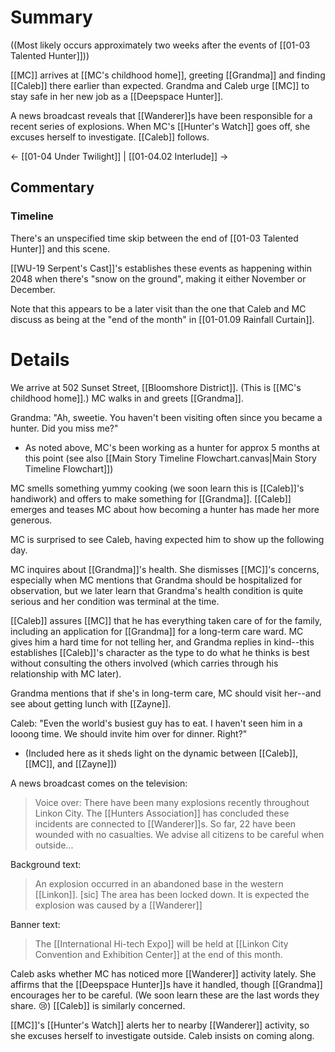 # Summary

((Most likely occurs approximately two weeks after the events of [[01-03 Talented Hunter]]))

[[MC]] arrives at [[MC's childhood home]], greeting [[Grandma]] and finding [[Caleb]] there earlier than expected. Grandma and Caleb urge [[MC]] to stay safe in her new job as a [[Deepspace Hunter]].

A news broadcast reveals that [[Wanderer]]s have been responsible for a recent series of explosions. When MC's [[Hunter's Watch]] goes off, she excuses herself to investigate. [[Caleb]] follows.

← [[01-04 Under Twilight]] | [[01-04.02 Interlude]] →

## Commentary
### Timeline
There's an unspecified time skip between the end of [[01-03 Talented Hunter]] and this scene. 

[[WU-19 Serpent's Cast]]'s establishes these events as happening within 2048 when there's "snow on the ground", making it either November or December.

Note that this appears to be a later visit than the one that Caleb and MC discuss as being at the "end of the month" in [[01-01.09 Rainfall Curtain]].

# Details

We arrive at 502 Sunset Street, [[Bloomshore District]]. (This is [[MC's childhood home]].) MC walks in and greets [[Grandma]].

Grandma: "Ah, sweetie. You haven't been visiting often since you became a hunter. Did you miss me?"
* As noted above, MC's been working as a hunter for approx 5 months at this point (see also [[Main Story Timeline Flowchart.canvas|Main Story Timeline Flowchart]])

MC smells something yummy cooking (we soon learn this is [[Caleb]]'s handiwork) and offers to make something for [[Grandma]]. [[Caleb]] emerges and teases MC about how becoming a hunter has made her more generous.

MC is surprised to see Caleb, having expected him to show up the following day.

MC inquires about [[Grandma]]'s health. She dismisses [[MC]]'s concerns, especially when MC mentions that Grandma should be hospitalized for observation, but we later learn that Grandma's health condition is quite serious and her condition was terminal at the time.

[[Caleb]] assures [[MC]] that he has everything taken care of for the family, including an application for [[Grandma]] for a long-term care ward. MC gives him a hard time for not telling her, and Grandma replies in kind--this establishes [[Caleb]]'s character as the type to do what he thinks is best without consulting the others involved (which carries through his relationship with MC later).

Grandma mentions that if she's in long-term care, MC should visit her--and see about getting lunch with [[Zayne]].

Caleb: "Even the world's busiest guy has to eat. I haven't seen him in a looong time. We should invite him over for dinner. Right?"
* (Included here as it sheds light on the dynamic between [[Caleb]], [[MC]], and [[Zayne]])

A news broadcast comes on the television:
> Voice over: There have been many explosions recently throughout Linkon City. The [[Hunters Association]] has concluded these incidents are connected to [[Wanderer]]s. So far, 22 have been wounded with no casualties. We advise all citizens to be careful when outside...

Background text: 
> An explosion occurred in an abandoned base in the western [[Linkon]]. \[sic] The area has been locked down. It is expected the explosion was caused by a [[Wanderer]]

Banner text:
> The [[International Hi-tech Expo]] will be held at [[Linkon City Convention and Exhibition Center]] at the end of this month.

Caleb asks whether MC has noticed more [[Wanderer]] activity lately. She affirms that the [[Deepspace Hunter]]s have it handled, though [[Grandma]] encourages her to be careful. (We soon learn these are the last words they share. 😢) [[Caleb]] is similarly concerned.

[[MC]]'s [[Hunter's Watch]] alerts her to nearby [[Wanderer]] activity, so she excuses herself to investigate outside. Caleb insists on coming along.

